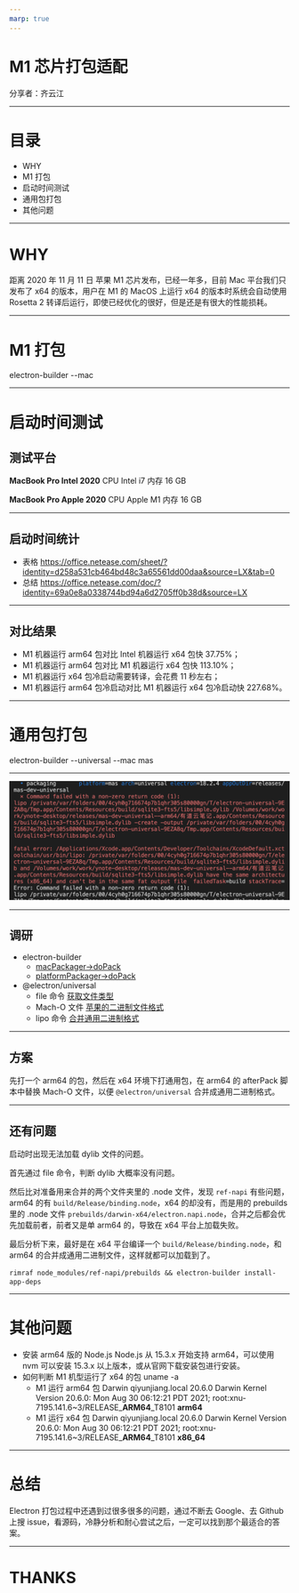 ```yaml
---
marp: true
---
```


# M1 芯片打包适配

分享者：齐云江

---

# 目录

- WHY
- M1 打包
- 启动时间测试
- 通用包打包
- 其他问题

---

# WHY

距离 2020 年 11 月 11 日 苹果 M1 芯片发布，已经一年多，目前 Mac 平台我们只发布了 x64 的版本，用户在 M1 的 MacOS 上运行 x64 的版本时系统会自动使用 Rosetta 2 转译后运行，即使已经优化的很好，但是还是有很大的性能损耗。

---

# M1 打包

electron-builder --mac

---

# 启动时间测试

## 测试平台

**MacBook Pro Intel 2020**
CPU Intel i7
内存 16 GB

**MacBook Pro Apple 2020**
CPU Apple M1
内存 16 GB

---

## 启动时间统计

- 表格
  https://office.netease.com/sheet/?identity=d258a531cb464bd48c3a65561dd00daa&source=LX&tab=0
- 总结
  https://office.netease.com/doc/?identity=69a0e8a0338744bd94a6d2705ff0b38d&source=LX

---

## 对比结果

- M1 机器运行 arm64 包对比 Intel 机器运行 x64 包快 37.75%；
- M1 机器运行 arm64 包对比 M1 机器运行 x64 包快 113.10%；
- M1 机器运行 x64 包冷启动需要转译，会花费 11 秒左右；
- M1 机器运行 arm64 包冷启动对比 M1 机器运行 x64 包冷启动快 227.68%。

---

# 通用包打包

electron-builder --universal --mac mas

---

![](./error.png)

---

## 调研

- electron-builder
  - [macPackager->doPack](https://github.com/electron-userland/electron-builder/blob/master/packages/app-builder-lib/src/macPackager.ts#L106)
  - [platformPackager->doPack](https://github.com/electron-userland/electron-builder/blob/master/packages/app-builder-lib/src/platformPackager.ts#L307)
- @electron/universal
  - file 命令 [获取文件类型](https://github.com/electron/universal/blob/master/src/file-utils.ts#L40)
  - Mach-O 文件 [苹果的二进制文件格式](https://geneblue.github.io/2021/01/04/osx/sec--MachO-file-format/)
  - lipo 命令 [合并通用二进制格式](https://github.com/electron/universal/blob/master/src/index.ts#L163)

---

## 方案

先打一个 arm64 的包，然后在 x64 环境下打通用包，在 arm64 的 afterPack 脚本中替换 Mach-O 文件，以便 `@electron/universal` 合并成通用二进制格式。

---

## 还有问题

启动时出现无法加载 dylib 文件的问题。

首先通过 file 命令，判断 dylib 大概率没有问题。

然后比对准备用来合并的两个文件夹里的 .node 文件，发现 `ref-napi` 有些问题，arm64 的有 `build/Release/binding.node`，x64 的却没有，而是用的 prebuilds 里的 .node 文件 `prebuilds/darwin-x64/electron.napi.node`，合并之后都会优先加载前者，前者又是单 arm64 的，导致在 x64 平台上加载失败。

最后分析下来，最好是在 x64 平台编译一个 `build/Release/binding.node`，和 arm64 的合并成通用二进制文件，这样就都可以加载到了。

```
rimraf node_modules/ref-napi/prebuilds && electron-builder install-app-deps
```

---

# 其他问题

- 安装 arm64 版的 Node.js
  Node.js 从 15.3.x 开始支持 arm64，可以使用 nvm 可以安装 15.3.x 以上版本，或从官网下载安装包进行安装。
- 如何判断 M1 机型运行了 x64 的包
  uname -a
  - M1 运行 arm64 包
    Darwin qiyunjiang.local 20.6.0 Darwin Kernel Version 20.6.0: Mon Aug 30 06:12:21 PDT 2021; root:xnu-7195.141.6~3/RELEASE\_**ARM64**\_T8101 **arm64**
  - M1 运行 x64 包
    Darwin qiyunjiang.local 20.6.0 Darwin Kernel Version 20.6.0: Mon Aug 30 06:12:21 PDT 2021; root:xnu-7195.141.6~3/RELEASE\_**ARM64**\_T8101 **x86_64**

---

# 总结

Electron 打包过程中还遇到过很多很多的问题，通过不断去 Google、去 Github 上搜 issue，看源码，冷静分析和耐心尝试之后，一定可以找到那个最适合的答案。

---

# THANKS
